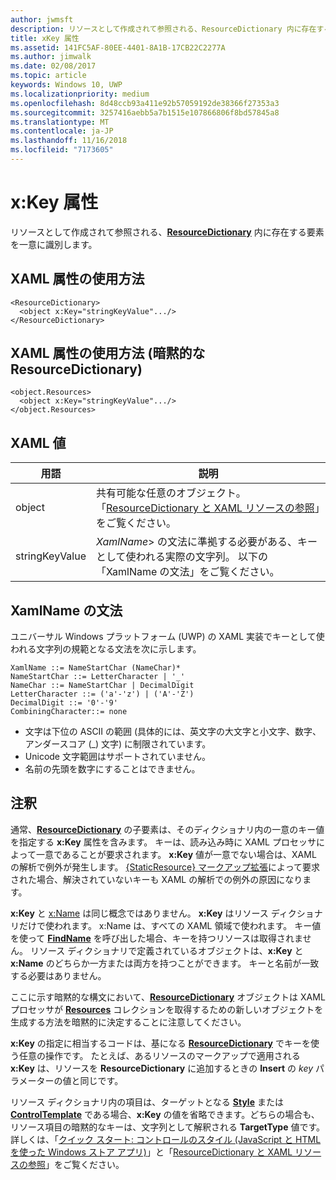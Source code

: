 ```yaml
---
author: jwmsft
description: リソースとして作成されて参照される、ResourceDictionary 内に存在する要素を一意に識別します。
title: xKey 属性
ms.assetid: 141FC5AF-80EE-4401-8A1B-17CB22C2277A
ms.author: jimwalk
ms.date: 02/08/2017
ms.topic: article
keywords: Windows 10, UWP
ms.localizationpriority: medium
ms.openlocfilehash: 8d48ccb93a411e92b57059192de38366f27353a3
ms.sourcegitcommit: 3257416aebb5a7b1515e107866806f8bd57845a8
ms.translationtype: MT
ms.contentlocale: ja-JP
ms.lasthandoff: 11/16/2018
ms.locfileid: "7173605"
---
```

# <a name="xkey-attribute"></a>x:Key 属性


リソースとして作成されて参照される、[**ResourceDictionary**](https://msdn.microsoft.com/library/windows/apps/br208794) 内に存在する要素を一意に識別します。

## <a name="xaml-attribute-usage"></a>XAML 属性の使用方法

``` syntax
<ResourceDictionary>
  <object x:Key="stringKeyValue".../>
</ResourceDictionary>
```

## <a name="xaml-attribute-usage-implicit-resourcedictionary"></a>XAML 属性の使用方法 (暗黙的な **ResourceDictionary**)

``` syntax
<object.Resources>
  <object x:Key="stringKeyValue".../>
</object.Resources>
```

## <a name="xaml-values"></a>XAML 値

| 用語 | 説明 |
|------|-------------|
| object | 共有可能な任意のオブジェクト。 「[ResourceDictionary と XAML リソースの参照](https://msdn.microsoft.com/library/windows/apps/mt187273)」をご覧ください。 |
| stringKeyValue | _XamlName_> の文法に準拠する必要がある、キーとして使われる実際の文字列。 以下の「XamlName の文法」をご覧ください。 | 

##  <a name="xamlname-grammar"></a>XamlName の文法

ユニバーサル Windows プラットフォーム (UWP) の XAML 実装でキーとして使われる文字列の規範となる文法を次に示します。

``` syntax
XamlName ::= NameStartChar (NameChar)*
NameStartChar ::= LetterCharacter | '_'
NameChar ::= NameStartChar | DecimalDigit
LetterCharacter ::= ('a'-'z') | ('A'-'Z')
DecimalDigit ::= '0'-'9'
CombiningCharacter::= none
```

-   文字は下位の ASCII の範囲 (具体的には、英文字の大文字と小文字、数字、アンダースコア (\_) 文字) に制限されています。
-   Unicode 文字範囲はサポートされていません。
-   名前の先頭を数字にすることはできません。

## <a name="remarks"></a>注釈

通常、[**ResourceDictionary**](https://msdn.microsoft.com/library/windows/apps/br208794) の子要素は、そのディクショナリ内の一意のキー値を指定する **x:Key** 属性を含みます。 キーは、読み込み時に XAML プロセッサによって一意であることが要求されます。 **x:Key** 値が一意でない場合は、XAML の解析で例外が発生します。 [{StaticResource} マークアップ拡張](staticresource-markup-extension.md)によって要求された場合、解決されていないキーも XAML の解析での例外の原因になります。

**x:Key** と [x:Name](x-name-attribute.md) は同じ概念ではありません。 **x:Key** はリソース ディクショナリだけで使われます。 x:Name は、すべての XAML 領域で使われます。 キー値を使って [**FindName**](https://msdn.microsoft.com/library/windows/apps/br208715) を呼び出した場合、キーを持つリソースは取得されません。 リソース ディクショナリで定義されているオブジェクトは、**x:Key** と **x:Name** のどちらか一方または両方を持つことができます。 キーと名前が一致する必要はありません。

ここに示す暗黙的な構文において、[**ResourceDictionary**](https://msdn.microsoft.com/library/windows/apps/br208794) オブジェクトは XAML プロセッサが [**Resources**](https://msdn.microsoft.com/library/windows/apps/br208740) コレクションを取得するための新しいオブジェクトを生成する方法を暗黙的に決定することに注意してください。

**x:Key** の指定に相当するコードは、基になる [**ResourceDictionary**](https://msdn.microsoft.com/library/windows/apps/br208794) でキーを使う任意の操作です。 たとえば、あるリソースのマークアップで適用される **x:Key** は、リソースを **ResourceDictionary** に追加するときの **Insert** の *key* パラメーターの値と同じです。

リソース ディクショナリ内の項目は、ターゲットとなる [**Style**](https://msdn.microsoft.com/library/windows/apps/br208849) または [**ControlTemplate**](https://msdn.microsoft.com/library/windows/apps/br209391) である場合、**x:Key** の値を省略できます。どちらの場合も、リソース項目の暗黙的なキーは、文字列として解釈される **TargetType** 値です。 詳しくは、「[クイック スタート: コントロールのスタイル (JavaScript と HTML を使った Windows ストア アプリ)](https://msdn.microsoft.com/library/windows/apps/hh465498)」と「[ResourceDictionary と XAML リソースの参照](https://msdn.microsoft.com/library/windows/apps/mt187273)」をご覧ください。

